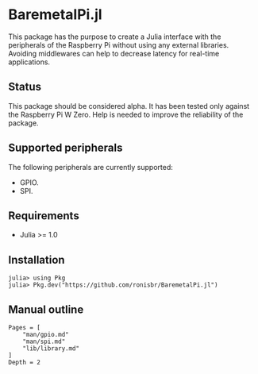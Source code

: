 BaremetalPi.jl
==============

This package has the purpose to create a Julia interface with the peripherals of
the Raspberry Pi without using any external libraries. Avoiding middlewares can
help to decrease latency for real-time applications.

## Status

This package should be considered alpha. It has been tested only against the
Raspberry Pi W Zero. Help is needed to improve the reliability of the package.

## Supported peripherals

The following peripherals are currently supported:

* GPIO.
* SPI.

## Requirements

* Julia >= 1.0

## Installation

```julia-repl
julia> using Pkg
julia> Pkg.dev("https://github.com/ronisbr/BaremetalPi.jl")
```

## Manual outline

```@contents
Pages = [
    "man/gpio.md"
    "man/spi.md"
    "lib/library.md"
]
Depth = 2
```
